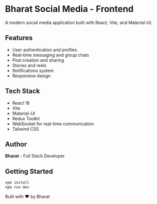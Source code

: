# Bharat Social Media - Frontend

A modern social media application built with React, Vite, and Material-UI.

## Features

- User authentication and profiles
- Real-time messaging and group chats
- Post creation and sharing
- Stories and reels
- Notifications system
- Responsive design

## Tech Stack

- React 18
- Vite
- Material-UI
- Redux Toolkit
- WebSocket for real-time communication
- Tailwind CSS

## Author

**Bharat** - Full Stack Developer

## Getting Started

```bash
npm install
npm run dev
```

Built with ❤️ by Bharat
